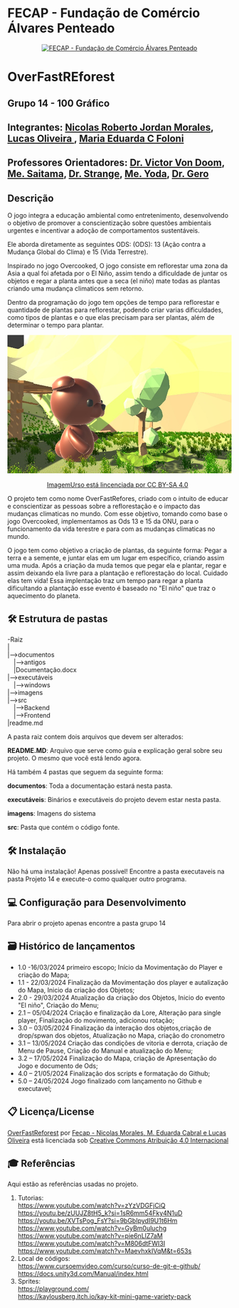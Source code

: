 
# FECAP - Fundação de Comércio Álvares Penteado

<p align="center">
<a href= "https://www.fecap.br/"><img src="https://encrypted-tbn0.gstatic.com/images?q=tbn:ANd9GcRhZPrRa89Kma0ZZogxm0pi-tCn_TLKeHGVxywp-LXAFGR3B1DPouAJYHgKZGV0XTEf4AE&usqp=CAU" alt="FECAP - Fundação de Comércio Álvares Penteado" border="0"></a>
</p>

# OverFastREforest

## Grupo 14 - 100 Gráfico 

## Integrantes: <a href="https://www.linkedin.com/in/nicolas-morales-ti/">Nicolas Roberto Jordan Morales</a>, <a href="https://www.linkedin.com/in/lucasoliveira198/">Lucas Oliveira </a>, <a href="https://www.linkedin.com/in/maria-eduarda-c-foloni-a6074425a/"> Maria Eduarda C Foloni </a>

## Professores Orientadores: <a href="https://www.linkedin.com/in/victorbarq/">Dr. Victor Von Doom</a>, <a href="https://www.linkedin.com/in/victorbarq/">Me. Saitama</a>, <a href="https://www.linkedin.com/in/victorbarq/">Dr. Strange</a>, <a href="https://www.linkedin.com/in/victorbarq/">Me. Yoda</a>, <a href="https://www.linkedin.com/in/victorbarq/">Dr. Gero</a>

## Descrição
O jogo integra a educação ambiental como entretenimento, desenvolvendo o objetivo de promover a
conscientização sobre questões ambientais urgentes e incentivar a adoção de comportamentos
sustentáveis.  

  Ele aborda diretamente as seguintes ODS: (ODS): 13 (Ação contra a Mudança Global do
Clima) e 15 (Vida Terrestre). 

  Inspirado no jogo Overcooked, O jogo consiste em reflorestar uma zona da Asia a qual foi afetada por o El Niño, assim tendo a dificuldade de juntar os objetos e regar a planta antes que a seca (el niño) mate todas as plantas criando uma mudança climaticos sem retorno.

Dentro da programação do jogo tem opções de tempo para reflorestar e quantidade de plantas para reflorestar, podendo criar varias dificuldades, como tipos de plantas e o que elas precisam para ser plantas, além de determinar o tempo para plantar.

<p align="center">
<img src="https://github.com/2024-1-MCC1/Projeto14/blob/main/Imagens/player.jpeg?raw=true" border="0">  
 <p align="center"> 
<a href="http://www.nyphotographic.com/"> ImagemUrso  </a> <a rel="grupo 100 Gráfico " href="<p xmlns:cc="http://creativecommons.org/ns#" >está lincenciada por <a href="https://creativecommons.org/licenses/by-sa/4.0/?ref=chooser- v1" target="_blank" rel="license noopener noreferrer" style="display:inline-block;">CC BY-SA 4.0<img style="height:22px!important;margin-left:3px;vertical-align :texto inferior;" src="https://mirrors.creativecommons.org/presskit/icons/cc.svg?ref=chooser-v1" alt=""><img style="height:22px!important;margin-left:3px;vertical -align:texto inferior;" src="https://mirrors.creativecommons.org/presskit/icons/by.svg?ref=chooser-v1" alt=""><img style="height:22px!important;margin-left:3px;vertical -align:texto inferior;" src="https://mirrors.creativecommons.org/presskit/icons/sa.svg?ref=chooser-v1" alt=""></a></p>


O projeto tem como nome OverFastRefores, criado com o intuito de educar e conscientizar as pessoas sobre a reflorestação e o impacto das mudanças climaticas no mundo.
Com esse objetivo, tomando como base o jogo Overcooked, implementamos as Ods 13 e 15 da ONU, para o funcionamento da vida terestre e para com as mudanças climaticas no mundo.

O jogo tem como objetivo a criação de plantas, da seguinte forma: Pegar a terra e a semente, e juntar elas em um lugar em específico, criando assim uma muda. Após a criação da muda temos que pegar ela e plantar, regar e assim deixando ela livre para a plantação e reflorestação do local. Cuidado elas tem vida! Essa implentação traz um tempo para regar a planta dificultando a plantação esse evento é baseado no "El niño" que traz o aquecimento do planeta. 

## 🛠 Estrutura de pastas

-Raiz<br>
|<br>
|-->documentos<br>
  &emsp;|-->antigos<br>
  &emsp;|Documentação.docx<br>
|-->executáveis<br>
  &emsp;|-->windows<br>
|-->imagens<br>
|-->src<br>
  &emsp;|-->Backend<br>
  &emsp;|-->Frontend<br>
|readme.md<br>

A pasta raiz contem dois arquivos que devem ser alterados:

<b>README.MD</b>: Arquivo que serve como guia e explicação geral sobre seu projeto. O mesmo que você está lendo agora.

Há também 4 pastas que seguem da seguinte forma:

<b>documentos</b>: Toda a documentação estará nesta pasta.

<b>executáveis</b>: Binários e executáveis do projeto devem estar nesta pasta.

<b>imagens</b>: Imagens do sistema

<b>src</b>: Pasta que contém o código fonte.

## 🛠 Instalação

Não há uma instalação! Apenas possível! Encontre a pasta executaveis na pasta Projeto 14 e execute-o como qualquer outro programa.

## 💻 Configuração para Desenvolvimento
Para abrir o projeto apenas encontre a pasta grupo 14

## 🗃 Histórico de lançamentos
* 1.0 -16/03/2024
primeiro escopo;
Início da Movimentação do Player e criação do Mapa;
* 1.1 - 22/03/2024
Finalização da Movimentação dos player e autalização do Mapa, Inicio da criação dos Objetos;
* 2.0 - 29/03/2024
Atualização da criação dos Objetos, Inicio do evento "El niño", Criação do Menu;
* 2.1 – 05/04/2024
Criação e finalização da Lore, Alteração para single player, Finalização do movimento, adicionou rotação;
* 3.0 – 03/05/2024
Finalização da interação dos objetos,criação de drop/spwan dos objetos, Atualização no Mapa, criação do cronometro
* 3.1 – 13/05/2024
Criação das condições de vitoria e derrota, criação de Menu de Pause, Criação do Manual e atualização do Menu;
* 3.2 – 17/05/2024
Finalização do Mapa, criação de Apresentação do Jogo e documento de Ods;
* 4.0 – 21/05/2024
Finalização dos scripts e formatação do Github;
* 5.0 – 24/05/2024
Jogo finalizado com lançamento no Github e executavel;


## 📋 Licença/License
<p xmlns:cc="http://creativecommons.org/ns#" xmlns:dct="http://purl.org/dc/terms/"><a property="dct:title" rel="cc :attributionURL" href="https://github.com/2024-1-MCC1/Projeto14.git">OverFastReforest</a> por <a rel="cc:attributionURL dct:creator" property="cc:attributionName" href="https://github.com/2024-1-MCC1/Projeto14">Fecap - Nicolas Morales, M. Eduarda Cabral e Lucas Oliveira</a> está licenciada sob <a href="https://creativecommons. org/licenses/by/4.0/?ref=chooser-v1" target="_blank" rel="license noopener noreferrer" style="display:inline-block;">Creative Commons Atribuição 4.0 Internacional<img style="height: 22px!importante;margem esquerda:3px;alinhamento vertical:texto inferior;" src="https://mirrors.creativecommons.org/presskit/icons/cc.svg?ref=chooser-v1" alt=""><img style="height:22px!important;margin-left:3px;vertical -align:texto inferior;" src="https://mirrors.creativecommons.org/presskit/icons/by.svg?ref=chooser-v1" alt=""></a></p>

## 🎓 Referências

Aqui estão as referências usadas no projeto.

1. Tutorias:  
   https://www.youtube.com/watch?v=zYzVDGFjCiQ  
   https://youtu.be/zUUJZ8tH5_k?si=1sR6mm54Fky4N1uD  
   https://youtu.be/XVTsPog_FsY?si=9bGbIpydI9U1t6Hm  
   https://www.youtube.com/watch?v=GyBm0uluchg  
   https://www.youtube.com/watch?v=pie6nLlZ7aM  
   https://www.youtube.com/watch?v=M806dtFWI3I  
   https://www.youtube.com/watch?v=MaevhxkIVqM&t=653s  
2. Local de códigos:  
   https://www.cursoemvideo.com/curso/curso-de-git-e-github/  
   https://docs.unity3d.com/Manual/index.html  
3. Sprites:  
   https://playground.com/  
   https://kaylousberg.itch.io/kay-kit-mini-game-variety-pack  

